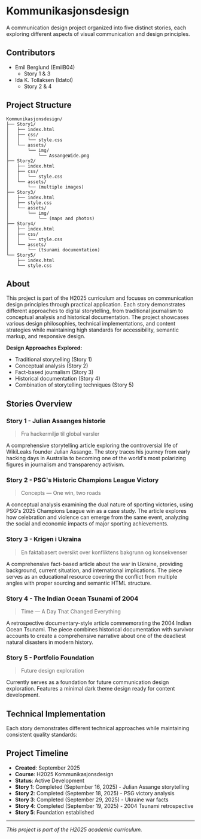 # Kommunikasjonsdesign

A communication design project organized into five distinct stories, each exploring different aspects of visual communication and design principles.

## Contributors

- Emil Berglund (EmilB04)
  - Story 1 & 3
- Ida K. Tollaksen (Idatol)
  - Story 2 & 4

## Project Structure

```text
Kommunikasjonsdesign/
├── Story1/
│   ├── index.html
│   ├── css/
│   │   └── style.css
│   └── assets/
│       └── img/
│           └── AssangeWide.png
├── Story2/
│   ├── index.html
│   ├── css/
│   │   └── style.css
│   └── assets/
│       └── (multiple images)
├── Story3/
│   ├── index.html
│   ├── style.css
│   └── assets/
│       └── img/
│           └── (maps and photos)
├── Story4/
│   ├── index.html
│   ├── css/
│   │   └── style.css
│   └── assets/
│       └── (tsunami documentation)
└── Story5/
    ├── index.html
    └── style.css
```

## About

This project is part of the H2025 curriculum and focuses on communication design principles through practical application. Each story demonstrates different approaches to digital storytelling, from traditional journalism to conceptual analysis and historical documentation. The project showcases various design philosophies, technical implementations, and content strategies while maintaining high standards for accessibility, semantic markup, and responsive design.

**Design Approaches Explored:**

- Traditional storytelling (Story 1)
- Conceptual analysis (Story 2)
- Fact-based journalism (Story 3)
- Historical documentation (Story 4)
- Combination of storytelling techniques (Story 5)

## Stories Overview

### Story 1 - Julian Assanges historie

> Fra hackermiljø til global varsler

A comprehensive storytelling article exploring the controversial life of WikiLeaks founder Julian Assange. The story traces his journey from early hacking days in Australia to becoming one of the world's most polarizing figures in journalism and transparency activism.

### Story 2 - PSG's Historic Champions League Victory

> Concepts — One win, two roads

A conceptual analysis examining the dual nature of sporting victories, using PSG's 2025 Champions League win as a case study. The article explores how celebration and violence can emerge from the same event, analyzing the social and economic impacts of major sporting achievements.

### Story 3 - Krigen i Ukraina

> En faktabasert oversikt over konfliktens bakgrunn og konsekvenser

A comprehensive fact-based article about the war in Ukraine, providing background, current situation, and international implications. The piece serves as an educational resource covering the conflict from multiple angles with proper sourcing and semantic HTML structure.

### Story 4 - The Indian Ocean Tsunami of 2004

> Time — A Day That Changed Everything

A retrospective documentary-style article commemorating the 2004 Indian Ocean Tsunami. The piece combines historical documentation with survivor accounts to create a comprehensive narrative about one of the deadliest natural disasters in modern history.

### Story 5 - Portfolio Foundation

> Future design exploration

Currently serves as a foundation for future communication design exploration. Features a minimal dark theme design ready for content development.

## Technical Implementation

Each story demonstrates different technical approaches while maintaining consistent quality standards:

## Project Timeline

- **Created**: September 2025
- **Course**: H2025 Kommunikasjonsdesign
- **Status**: Active Development
- **Story 1**: Completed (September 16, 2025) - Julian Assange storytelling
- **Story 2**: Completed (September 18, 2025) - PSG victory analysis
- **Story 3**: Completed (September 29, 2025) - Ukraine war facts
- **Story 4**: Completed (September 19, 2025) - 2004 Tsunami retrospective
- **Story 5**: Foundation established

---

*This project is part of the H2025 academic curriculum.*
